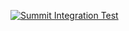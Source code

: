 [![Summit Integration Test](https://github.com/iparask/git_actions/actions/workflows/dispatch.yml/badge.svg)](https://github.com/iparask/git_actions/actions/workflows/dispatch.yml)